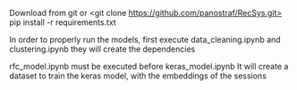 Download from git or <git clone https://github.com/panostraf/RecSys.git>
pip install -r requirements.txt



In order to properly run the models, first execute data_cleaning.ipynb and clustering.ipynb
they will create the dependencies

rfc_model.ipynb must be executed before keras_model.ipynb
It will create a dataset to train the keras model, with the embeddings of the sessions
